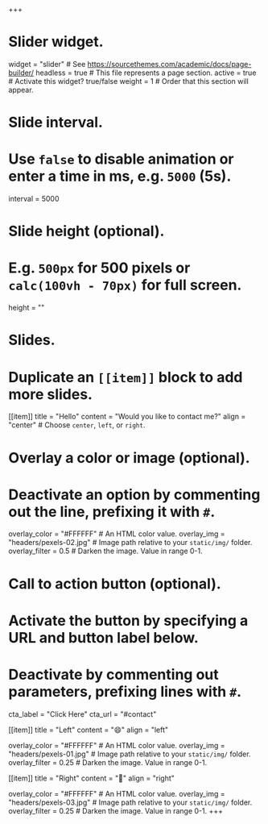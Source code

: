 +++
# Slider widget.
widget = "slider"  # See https://sourcethemes.com/academic/docs/page-builder/
headless = true  # This file represents a page section.
active = true  # Activate this widget? true/false
weight = 1  # Order that this section will appear.

# Slide interval.
# Use `false` to disable animation or enter a time in ms, e.g. `5000` (5s).
interval = 5000

# Slide height (optional).
# E.g. `500px` for 500 pixels or `calc(100vh - 70px)` for full screen.
height = ""

# Slides.
# Duplicate an `[[item]]` block to add more slides.
[[item]]
  title = "Hello"
  content = "Would you like to contact me?"
  align = "center"  # Choose `center`, `left`, or `right`.

  # Overlay a color or image (optional).
  #   Deactivate an option by commenting out the line, prefixing it with `#`.
  overlay_color = "#FFFFFF"  # An HTML color value.
  overlay_img = "headers/pexels-02.jpg"  # Image path relative to your `static/img/` folder.
  overlay_filter = 0.5  # Darken the image. Value in range 0-1.

  # Call to action button (optional).
  #   Activate the button by specifying a URL and button label below.
  #   Deactivate by commenting out parameters, prefixing lines with `#`.
  cta_label = "Click Here"
  cta_url = "#contact"

[[item]]
  title = "Left"
  content = ":smile:"
  align = "left"

  overlay_color = "#FFFFFF"  # An HTML color value.
  overlay_img = "headers/pexels-01.jpg"  # Image path relative to your `static/img/` folder.
  overlay_filter = 0.25  # Darken the image. Value in range 0-1.

[[item]]
  title = "Right"
  content = ":car:"
  align = "right"

  overlay_color = "#FFFFFF"  # An HTML color value.
  overlay_img = "headers/pexels-03.jpg"  # Image path relative to your `static/img/` folder.
  overlay_filter = 0.25  # Darken the image. Value in range 0-1.
+++
